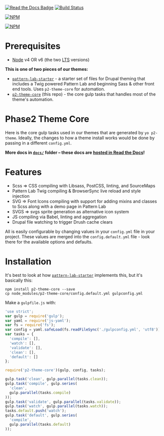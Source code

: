 [![Read the Docs Badge](https://readthedocs.org/projects/p2-theme-core/badge/?version=latest)](http://p2-theme-core.readthedocs.org/en/latest/?badge=latest) [![Build Status](https://travis-ci.org/phase2/p2-theme-core.svg?branch=master)](https://travis-ci.org/phase2/p2-theme-core)

[![NPM](https://nodei.co/npm/p2-theme-core.png?downloads=true&downloadRank=true&stars=true)](https://nodei.co/npm/p2-theme-core)

[![NPM](https://nodei.co/npm-dl/p2-theme-core.png?months=6)](https://nodei.co/npm/p2-theme-core)

# Prerequisites

- [Node](https://nodejs.org) v4 OR v6 (the two [LTS](https://github.com/nodejs/LTS) versions)

**This is one of two pieces of our themes:**

- [`pattern-lab-starter`](https://github.com/phase2/pattern-lab-starter) - a starter set of files for Drupal theming that includes a Twig powered Pattern Lab and beginning Sass & other front end tools. Uses `p2-theme-core` for automation. 
- [`p2-theme-core`](https://github.com/phase2/p2-theme-core) (this repo) - the core gulp tasks that handles most of the theme's automation.

# Phase2 Theme Core

Here is the core gulp tasks used in our themes that are generated by `yo p2-theme`. Ideally, the changes to how a theme install works would be done by passing in a different `config.yml`. 

**More docs in [`docs/`](https://github.com/phase2/p2-theme-core/tree/master/docs) folder – these docs are [hosted in Read the Docs](http://p2-theme-core.readthedocs.org)!**

# Features

- Scss => CSS compiling with Libsass, PostCSS, linting, and SourceMaps
- Pattern Lab Twig compiling & BrowserSync live reload and style injection
- SVG => Font Icons compiling with support for adding mixins and classes to Scss along with a demo page in Pattern Lab
- SVGS => svgs sprite generation as alternative icon system
- JS compiling via Babel, linting and aggregation
- Drupal file watching to trigger Drush cache clears

All is easily configurable by changing values in your `config.yml` file in your project. These values are merged into the `config.default.yml` file - look there for the available options and defaults.

# Installation

It's best to look at how [`pattern-lab-starter`](https://github.com/phase2/pattern-lab-starter) implements this, but it's basically this:

    npm install p2-theme-core --save
    cp node_modules/p2-theme-core/config.default.yml gulpconfig.yml

Make a `gulpfile.js` with:

```js
'use strict';
var gulp = require('gulp');
var yaml = require('js-yaml');
var fs = require('fs');
var config = yaml.safeLoad(fs.readFileSync('./gulpconfig.yml', 'utf8'));
var tasks = {
  'compile': [],
  'watch': [],
  'validate': [],
  'clean': [],
  'default': []
};

require('p2-theme-core')(gulp, config, tasks);

gulp.task('clean', gulp.parallel(tasks.clean));
gulp.task('compile', gulp.series(
  'clean',
  gulp.parallel(tasks.compile)
));
gulp.task('validate', gulp.parallel(tasks.validate));
gulp.task('watch', gulp.parallel(tasks.watch));
tasks.default.push('watch');
gulp.task('default', gulp.series(
  'compile',
  gulp.parallel(tasks.default)
));
```
